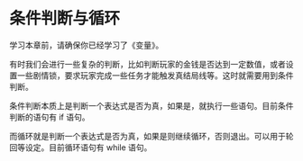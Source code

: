 # 条件判断与循环

学习本章前，请确保你已经学习了《变量》。

有时我们会进行一些复杂的判断，比如判断玩家的金钱是否达到一定数值，或者设置一些剧情锁，要求玩家完成一些任务才能触发真结局线等。这时就需要用到条件判断。

条件判断本质上是判断一个表达式是否为真，如果是，就执行一些语句。目前条件判断的语句有 if 语句。

而循环就是判断一个表达式是否为真，如果是则继续循环，否则退出。可以用于轮回等设定。目前循环语句有 while 语句。
